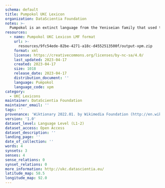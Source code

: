 ```yaml
---
schema: default
title: Pumpokol UKC Lexicon
organization: DataScientia Foundation
notes: >-
  Pumpokol is an extinct language from the Yeniseian family that used to be spoken in Eurasia. The UKC Lexicon of Pumpokol is represented as a lexico-semantic network. It consists of words, word senses, synsets, as well as sense-level and synset-level relationships
resources:
  - name: Pumpokol UKC Lexicon LMF format
    url: >-
      resources/9fc54ede-82be-4271-a18c-d4552513500f/output-xpm.zip
    format: xml
    license: https://creativecommons.org/licenses/by-nc-sa/4.0/
    last_updated: 2023-04-17
    created: 2023-04-17
    size: 1018
    release_date: 2023-04-17
    distribution_document: ''
    language: Pumpokol
    language_code: xpm
category:
  - UKC Lexicons
maintainer: DataScientia Foundation
maintainer_email: ''
tags: ''
provenance: 'Wiktionary 2022.01. by Wikimedia Foundation (http://en.wiktionary.org); Princeton WordNet 2.1 by Princeton University (https://wordnet.princeton.edu)'
version: '1.0'
dataset_level: Language Level (L1-2)
dataset_access: Open Access
dataset_description: ''
landing_page: ''
date_of_collection: ''
words: 4
synsets: 3
senses: 4
sense_relations: 0
synset_relations: 0
more_information: http://ukc.datascientia.eu/
latitude_map: 58.5
longitude_map: 92.0
---
```

